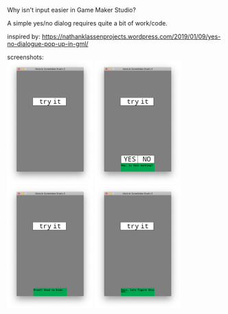 Why isn't input easier in Game Maker Studio?

A simple yes/no dialog requires quite a bit of work/code.

inspired by: https://nathanklassenprojects.wordpress.com/2019/01/09/yes-no-dialogue-pop-up-in-gml/

screenshots:<br>
<img src="screenshots/tryit.png" width="200">
<img src="screenshots/trying.png" width="200">
<img src="screenshots/answered_yes.png" width="200">
<img src="screenshots/answered_no.png" width="200">
